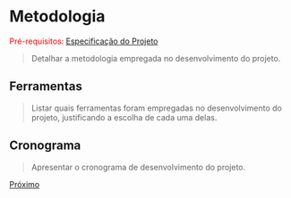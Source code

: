 # Metodologia

<span style="color:red">Pré-requisitos: <a href="3-Especificação.md">Especificação do Projeto</a></span>

> Detalhar a metodologia empregada no desenvolvimento do projeto.

## Ferramentas

> Listar quais ferramentas foram empregadas no desenvolvimento do projeto, justificando a escolha de cada uma delas. 

## Cronograma

> Apresentar o cronograma de desenvolvimento do projeto.

[Próximo](./5-Resultado.md)
